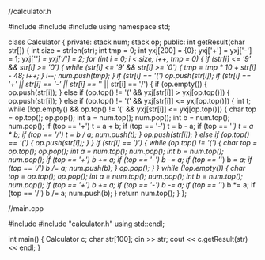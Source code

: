 //calculator.h

#include<cstring>
#include<iostream>
#include<stack>
using namespace std;

class Calculator {
    private:
      stack<int> num;
      stack<char> op;
    public:
      int getResult(char str[]) {
          int size = strlen(str);
          int tmp = 0;
          int yxj[200] = {0};
          yxj['+'] = yxj['-'] = 1;
          yxj['*'] = yxj['/'] = 2;
          for (int i = 0; i < size; i++, tmp = 0) {
              if (str[i] <= '9' && str[i] >= '0') {
                  while (str[i] <= '9' && str[i] >= '0') {
                      tmp = tmp * 10 + str[i] - 48;
                      i++;
                  }
                  i--;
                  num.push(tmp);
              }
              if (str[i] == '(') op.push(str[i]);
              if (str[i] == '+' || str[i] == '-' || str[i] == '*'
                  || str[i] == '/') {
                   if (op.empty())  {
                       op.push(str[i]);
                   } else if (op.top() != '(' && yxj[str[i]] > yxj[op.top()]) {
                       op.push(str[i]);
                   } else if (op.top() != '(' && yxj[str[i]] <= yxj[op.top()]) {
                       int t;
                       while (!op.empty() && op.top() != '(' &&
                       yxj[str[i]] <= yxj[op.top()]) {
                           char top = op.top();
                           op.pop();
                           int a = num.top();
                           num.pop();
                           int b = num.top();
                           num.pop();
                           if (top == '+') t = a + b;
                           if (top == '-') t = b - a;
                           if (top == '*') t = a * b;
                           if (top == '/') t = b / a;
                           num.push(t);
                       }
                       op.push(str[i]);
                   } else if (op.top() == '(') {
                       op.push(str[i]);
                   }
              }
              if (str[i] == ')') {
                   while (op.top() != '(') {
                       char top = op.top();
                       op.pop();
                       int a = num.top();
                       num.pop();
                       int b = num.top();
                       num.pop();
                       if (top == '+') b += a;
                       if (top == '-') b -= a;
                       if (top == '*') b *= a;
                       if (top == '/') b /= a;
                       num.push(b);
                   }
                   op.pop();
              }
          }
          while (!op.empty()) {
              char top = op.top();
              op.pop();
              int a = num.top();
              num.pop();
              int b = num.top();
              num.pop();
              if (top == '+') b += a;
              if (top == '-') b -= a;
              if (top == '*') b *= a;
              if (top == '/') b /= a;
              num.push(b);
          }
          return num.top();
      }
};

//main.cpp

#include <iostream>
#include "calculator.h"
using std::endl;
 
int main() {
Calculator c;
char str[100];
cin >> str;
cout << c.getResult(str) << endl;
}
